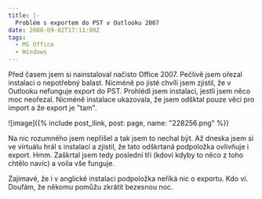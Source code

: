 ```yaml
---
title: |-
  Problém s exportem do PST v Outlooku 2007
date: 2008-09-02T17:11:00Z
tags:
  - MS Office
  - Windows
---
```

Před časem jsem si nainstaloval načisto Office 2007. Pečlivě jsem ořezal instalaci o nepotřebný balast. Nicméně po jisté chvíli jsem zjistil, že v Outlooku nefunguje export do PST. Prohlédl jsem instalaci, jestli jsem něco moc neořezal. Nicméně instalace ukazovala, že jsem odšktal pouze věci pro import a že export je "tam".

![image]({% include post_ilink, post: page, name: "228256.png" %})

Na nic rozumného jsem nepřišel a tak jsem to nechal být. Až dneska jsem si ve virtuálu hrál s instalací a zjistil, že tato odškrtaná podpoložka ovlivňuje i export. Hmm. Zaškrtal jsem tedy poslední tři (kdoví kdyby to něco z toho chtělo navíc) a voila vše funguje.

Zajímavé, že i v anglické instalaci podpoložka neříká nic o exportu. Kdo ví. Doufám, že někomu pomůžu zkrátit bezesnou noc.